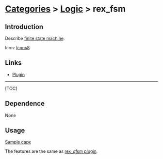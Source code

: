 # [Categories](categories.index.html) > [Logic](logic.index.html) > rex_fsm

## Introduction

Describe [finite state machine](http://en.wikipedia.org/wiki/Finite-state_machine).

Icon: [Icons8](https://icons8.com/)

## Links

- [Plugin](https://rexrainbow.github.io/C3RexDoc/repo/rex_fsm.c3addon)

----

[TOC]

## Dependence

None

## Usage

[Sample capx](https://1drv.ms/u/s!Am5HlOzVf0kHlzGERrOXVPY_bpqX)

The features are the same as [rex_gfsm plugin](rex_gfsm.html).